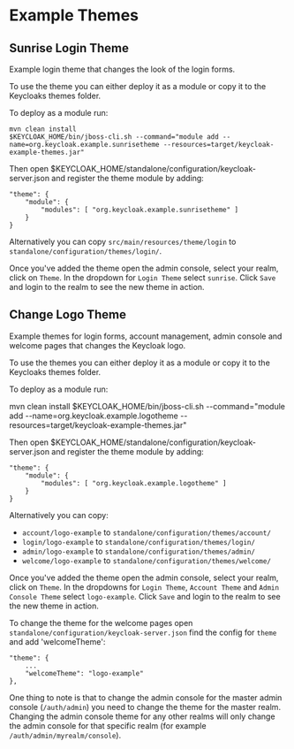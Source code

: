 Example Themes
==============

Sunrise Login Theme
-------------------

Example login theme that changes the look of the login forms.

To use the theme you can either deploy it as a module or copy it to the Keycloaks themes folder.

To deploy as a module run:

    mvn clean install
    $KEYCLOAK_HOME/bin/jboss-cli.sh --command="module add --name=org.keycloak.example.sunrisetheme --resources=target/keycloak-example-themes.jar"

Then open $KEYCLOAK_HOME/standalone/configuration/keycloak-server.json and register the theme module by adding:
    
    "theme": {
        "module": {
            "modules": [ "org.keycloak.example.sunrisetheme" ]
        }
    }

Alternatively you can copy `src/main/resources/theme/login` to `standalone/configuration/themes/login/`. 

Once you've added the theme open the admin console, select your realm, click on `Theme`. In the dropdown for `Login Theme` select `sunrise`. Click `Save` and login to the realm to see the new theme in action.


Change Logo Theme
-----------------

Example themes for login forms, account management, admin console and welcome pages that changes the Keycloak logo.

To use the themes you can either deploy it as a module or copy it to the Keycloaks themes folder.

To deploy as a module run:

   mvn clean install
   $KEYCLOAK_HOME/bin/jboss-cli.sh --command="module add --name=org.keycloak.example.logotheme --resources=target/keycloak-example-themes.jar"

Then open $KEYCLOAK_HOME/standalone/configuration/keycloak-server.json and register the theme module by adding:
    
    "theme": {
        "module": {
            "modules": [ "org.keycloak.example.logotheme" ]
        }
    }

Alternatively you can copy:

* `account/logo-example` to `standalone/configuration/themes/account/`
* `login/logo-example` to `standalone/configuration/themes/login/`
* `admin/logo-example` to `standalone/configuration/themes/admin/`
* `welcome/logo-example` to `standalone/configuration/themes/welcome/`


Once you've added the theme open the admin console, select your realm, click on `Theme`. In the dropdowns for `Login Theme`, `Account Theme` and `Admin Console Theme` select `logo-example`. Click `Save` and login to the realm to see the new theme in action.

To change the theme for the welcome pages open `standalone/configuration/keycloak-server.json` find the config for `theme` and add 'welcomeTheme':

    "theme": {
        ...
        "welcomeTheme": "logo-example"
    },

One thing to note is that to change the admin console for the master admin console (`/auth/admin`) you need to change the theme for the master realm. Changing the admin console theme for any other realms will only change the admin console for that specific realm (for example `/auth/admin/myrealm/console`).
